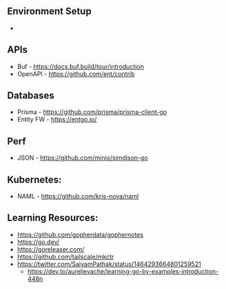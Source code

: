 ## Environment Setup

- 

## APIs

- Buf - https://docs.buf.build/tour/introduction 
- OpenAPI - https://github.com/ent/contrib

## Databases
- Prisma - https://github.com/prisma/prisma-client-go
- Entity FW - https://entgo.io/

## Perf
- JSON - https://github.com/minio/simdjson-go  

## Kubernetes:
- NAML - https://github.com/kris-nova/naml 

## Learning Resources:
- https://github.com/gopherdata/gophernotes
- https://go.dev/ 
- https://goreleaser.com/
- https://github.com/tailscale/mkctr
- https://twitter.com/SaiyamPathak/status/1464293664801259521
  - https://dev.to/aurelievache/learning-go-by-examples-introduction-448n 
